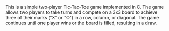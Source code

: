 This is a simple two-player Tic-Tac-Toe game implemented in C. The game allows two players to take turns and compete on a 3x3 board to achieve three of their marks ("X" or "O") in a row, column, or diagonal. The game continues until one player wins or the board is filled, resulting in a draw.

